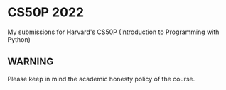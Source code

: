 # CS50P 2022

My submissions for Harvard's CS50P (Introduction to Programming with Python)

## WARNING

Please keep in mind the academic honesty policy of the course.
